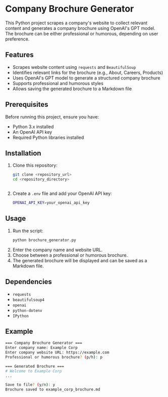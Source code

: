 # Company Brochure Generator

This Python project scrapes a company's website to collect relevant content and generates a company brochure using OpenAI's GPT model. The brochure can be either professional or humorous, depending on user preference.

## Features

- Scrapes website content using `requests` and `BeautifulSoup`
- Identifies relevant links for the brochure (e.g., About, Careers, Products)
- Uses OpenAI's GPT model to generate a structured company brochure
- Supports professional and humorous styles
- Allows saving the generated brochure to a Markdown file

## Prerequisites

Before running this project, ensure you have:

- Python 3.x installed
- An OpenAI API key
- Required Python libraries installed

## Installation

1. Clone this repository:
   ```sh
   git clone <repository_url>
   cd <repository_directory>
   ```
   ```

   ```
2. Create a `.env` file and add your OpenAI API key:
   ```sh
   OPENAI_API_KEY=your_openai_api_key
   ```

## Usage

1. Run the script:
   ```sh
   python brochure_generator.py
   ```
2. Enter the company name and website URL.
3. Choose between a professional or humorous brochure.
4. The generated brochure will be displayed and can be saved as a Markdown file.

## Dependencies

- `requests`
- `beautifulsoup4`
- `openai`
- `python-dotenv`
- `IPython`

## Example

```sh
=== Company Brochure Generator ===
Enter company name: Example Corp
Enter company website URL: https://example.com
Professional or humorous brochure? (p/h): p

=== Generated Brochure ===
# Welcome to Example Corp
...

Save to file? (y/n): y
Brochure saved to example_corp_brochure.md
```
